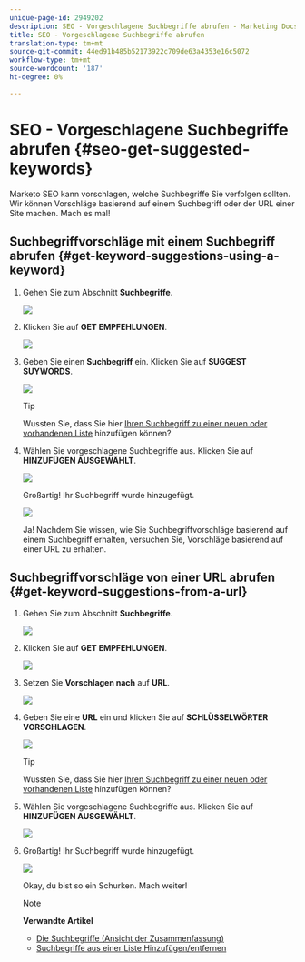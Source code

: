 ```yaml
---
unique-page-id: 2949202
description: SEO - Vorgeschlagene Suchbegriffe abrufen - Marketing Docs - Produktdokumentation
title: SEO - Vorgeschlagene Suchbegriffe abrufen
translation-type: tm+mt
source-git-commit: 44ed91b485b52173922c709de63a4353e16c5072
workflow-type: tm+mt
source-wordcount: '187'
ht-degree: 0%

---
```



# SEO - Vorgeschlagene Suchbegriffe abrufen {#seo-get-suggested-keywords}

Marketo SEO kann vorschlagen, welche Suchbegriffe Sie verfolgen sollten. Wir können Vorschläge basierend auf einem Suchbegriff oder der URL einer Site machen. Mach es mal!

## Suchbegriffvorschläge mit einem Suchbegriff abrufen {#get-keyword-suggestions-using-a-keyword}

1. Gehen Sie zum Abschnitt **Suchbegriffe**.

   ![](assets/image2014-9-18-10-3a51-3a41.png)

1. Klicken Sie auf **GET EMPFEHLUNGEN**.

   ![](assets/image2014-9-18-10-3a52-3a42.png)

1. Geben Sie einen **Suchbegriff** ein. Klicken Sie auf **SUGGEST SUYWORDS**.

   ![](assets/image2014-9-18-10-3a53-3a14.png)

   >[!TIP]
   >
   >Wussten Sie, dass Sie hier [Ihren Suchbegriff zu einer neuen oder vorhandenen Liste](../../../../product-docs/additional-apps/seo/understanding-seo/seo-managing-lists.md) hinzufügen können?

1. Wählen Sie vorgeschlagene Suchbegriffe aus. Klicken Sie auf **HINZUFÜGEN AUSGEWÄHLT**.

   ![](assets/image2014-9-18-10-3a54-3a12.png)

   Großartig! Ihr Suchbegriff wurde hinzugefügt.

   ![](assets/image2014-9-18-10-3a54-3a16.png)

   Ja! Nachdem Sie wissen, wie Sie Suchbegriffvorschläge basierend auf einem Suchbegriff erhalten, versuchen Sie, Vorschläge basierend auf einer URL zu erhalten.

## Suchbegriffvorschläge von einer URL abrufen {#get-keyword-suggestions-from-a-url}

1. Gehen Sie zum Abschnitt **Suchbegriffe**.

   ![](assets/image2014-9-18-10-3a54-3a26.png)

1. Klicken Sie auf **GET EMPFEHLUNGEN**.

   ![](assets/image2014-9-18-11-3a4-3a43.png)

1. Setzen Sie **Vorschlagen nach** auf **URL**.

   ![](assets/image2014-9-18-11-3a4-3a52.png)

1. Geben Sie eine **URL** ein und klicken Sie auf **SCHLÜSSELWÖRTER VORSCHLAGEN**.

   ![](assets/image2014-9-18-11-3a5-3a7.png)

   >[!TIP]
   >
   >Wussten Sie, dass Sie hier [Ihren Suchbegriff zu einer neuen oder vorhandenen Liste](../../../../product-docs/additional-apps/seo/understanding-seo/seo-managing-lists.md) hinzufügen können?

1. Wählen Sie vorgeschlagene Suchbegriffe aus. Klicken Sie auf **HINZUFÜGEN AUSGEWÄHLT**.

   ![](assets/image2014-9-18-11-3a8-3a3.png)

1. Großartig! Ihr Suchbegriff wurde hinzugefügt.

   ![](assets/image2014-9-18-11-3a8-3a25.png)

   Okay, du bist so ein Schurken. Mach weiter!

   >[!NOTE]
   >
   >**Verwandte Artikel**
   >
   >    
   >    
   >    * [Die Suchbegriffe (Ansicht der Zusammenfassung)](seo-understanding-keywords.md)
   >    * [Suchbegriffe aus einer Liste Hinzufügen/entfernen](seo-add-remove-keywords-from-a-list.md)


